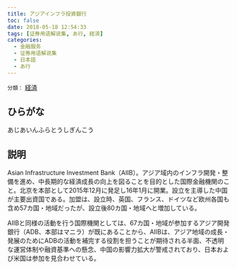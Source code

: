 ```yaml
---
title: アジアインフラ投資銀行
toc: false
date: 2018-05-18 12:54:33
tags: [证券用语解说集, あ行, 経済]
categories:
  - 金融服务
  - 证券用语解说集
  - 日本語
  - あ行
---
```


`分類：` [経済](/tags/経済/)

## ひらがな

あじあいんふらとうしぎんこう

## 説明

Asian Infrastructure Investment Bank（AIIB）。アジア域内のインフラ開発・整備を進め、中長期的な経済成長の向上を図ることを目的とした国際金融機関のこと。北京を本部として2015年12月に発足し16年1月に開業。設立を主導した中国が主要出資国である。加盟は、設立時、英国、フランス、ドイツなど欧州各国も含め57カ国・地域だったが、設立後80カ国・地域へと増加している。

AIIBと同様の活動を行う国際機関としては、67カ国・地域が参加するアジア開発銀行（ADB、本部はマニラ）が既にあることから、AIIBは、アジア地域の成長・発展のためにADBの活動を補完する役割を担うことが期待される半面、不透明な運営体制や融資基準への懸念、中国の影響力拡大が警戒されており、日本および米国は参加を見合わせている。
